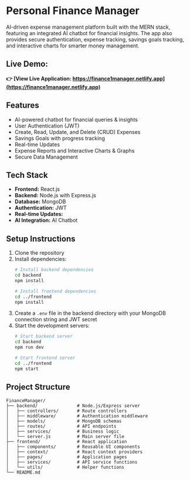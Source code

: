 # Personal Finance Manager  

AI-driven expense management platform built with the MERN stack, featuring an integrated AI chatbot for financial insights. The app also provides secure authentication, expense tracking, savings goals tracking, and interactive charts for smarter money management. 

## Live Demo:

**👉 [View Live Application: https://finance1manager.netlify.app](https://finance1manager.netlify.app)**

## Features

- AI-powered chatbot for financial queries & insights  
- User Authentication (JWT)  
- Create, Read, Update, and Delete (CRUD) Expenses  
- Savings Goals with progress tracking  
- Real-time Updates
- Expense Reports and Interactive Charts & Graphs  
- Secure Data Management  

## Tech Stack  

- **Frontend:** React.js  
- **Backend:** Node.js with Express.js  
- **Database:** MongoDB  
- **Authentication:** JWT  
- **Real-time Updates:** 
- **AI Integration:** AI Chatbot

## Setup Instructions

1. Clone the repository
2. Install dependencies:
   ```bash
   # Install backend dependencies
   cd backend
   npm install

   # Install frontend dependencies
   cd ../frontend
   npm install
   ```
3. Create a `.env` file in the backend directory with your MongoDB connection string and JWT secret
4. Start the development servers:
   ```bash
   # Start backend server
   cd backend
   npm run dev

   # Start frontend server
   cd ../frontend
   npm start
   ```

## Project Structure

```
FinanceManager/
├── backend/               # Node.js/Express server
│   ├── controllers/       # Route controllers
│   ├── middleware/        # Authentication middleware
│   ├── models/            # MongoDB schemas
│   ├── routes/            # API endpoints
│   ├── services/          # Business logic
│   └── server.js          # Main server file
├── frontend/              # React application
│   ├── components/        # Reusable UI components
│   ├── context/           # React context providers
│   ├── pages/             # Application pages
│   ├── services/          # API service functions
│   └── utils/             # Helper functions
└── README.md     
```

